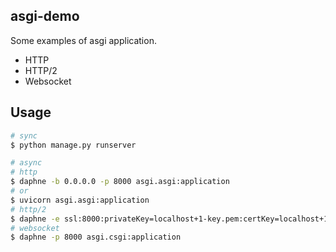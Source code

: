 ## asgi-demo
Some examples of asgi application.
* HTTP
* HTTP/2
* Websocket

## Usage
```bash
# sync
$ python manage.py runserver 

# async
# http
$ daphne -b 0.0.0.0 -p 8000 asgi.asgi:application 
# or
$ uvicorn asgi.asgi:application 
# http/2
$ daphne -e ssl:8000:privateKey=localhost+1-key.pem:certKey=localhost+1.pem asgi.asgi:application
# websocket
$ daphne -p 8000 asgi.csgi:application
```